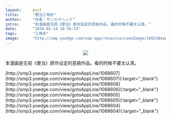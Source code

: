 ```yaml
---
layout:     post
title:      "便当三角形"
author:     "作者：サンカクヘッド"
intro:      "本漫画是无视《便当》原作设定的恶搞作品。看的时候不要太认真。"
date:       "2018-02-14 16:56:53"
tags:       "三角形"
image:      "http://smp.yoedge.com/smp-app/resource/viewImage/1002384appline.png"
---
```

<div style="text-align: center">
<p><img src="http://smp.yoedge.com/smp-app/resource/viewImage/1002384appline.png"/></p>
</div>
<p class="post-meta">
<span>本漫画是无视《便当》原作设定的恶搞作品。看的时候不要太认真。</span>
</p>
[http://smp3.yoedge.com/view/gotoAppLine/1068607](http://smp3.yoedge.com/view/gotoAppLine/1068607){:target="_blank"}
[http://smp3.yoedge.com/view/gotoAppLine/1068606](http://smp3.yoedge.com/view/gotoAppLine/1068606){:target="_blank"}
[http://smp3.yoedge.com/view/gotoAppLine/1068605](http://smp3.yoedge.com/view/gotoAppLine/1068605){:target="_blank"}
[http://smp3.yoedge.com/view/gotoAppLine/1068604](http://smp3.yoedge.com/view/gotoAppLine/1068604){:target="_blank"}


